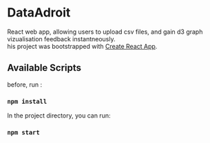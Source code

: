 # DataAdroit

React web app, allowing users to upload csv files, and gain d3 graph vizualisation feedback instantneously.
</br>
his project was bootstrapped with [Create React App](https://github.com/facebook/create-react-app).

## Available Scripts

before, run :
### `npm install`

In the project directory, you can run:

### `npm start`
